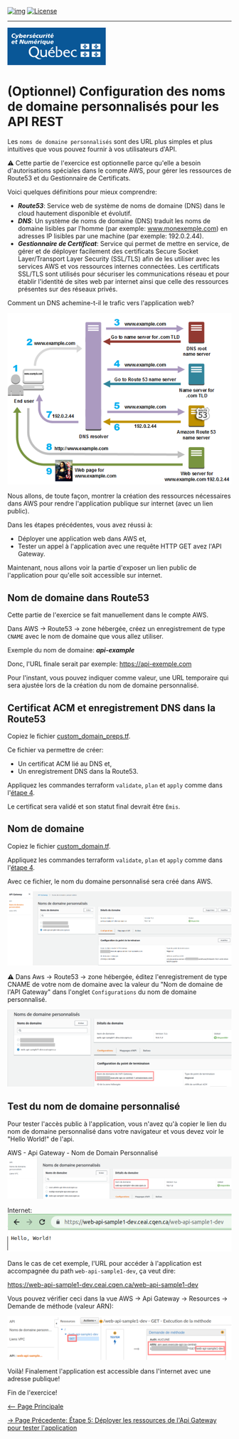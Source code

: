 <!-- ENTETE -->
[![img](https://img.shields.io/badge/Lifecycle-Experimental-339999)](https://www.quebec.ca/gouv/politiques-orientations/vitrine-numeriqc/accompagnement-des-organismes-publics/demarche-conception-services-numeriques)
[![License](https://img.shields.io/badge/Licence-LiLiQ--R-blue)](LICENSE_FR)

---

<div>
    <img src="https://github.com/CQEN-QDCE/.github/blob/main/images/mcn.png">
</div>
<!-- FIN ENTETE -->

# (Optionnel) Configuration des noms de domaine personnalisés pour les API REST

Les `noms de domaine personnalisés` sont des URL plus simples et plus intuitives que vous pouvez fournir à vos utilisateurs d'API.

:warning: Cette partie de l'exercice est optionnelle parce qu'elle a besoin d'autorisations spéciales dans le compte AWS, pour gérer les ressources de Route53 et du Gestionnaire de Certificats.

Voici quelques définitions pour mieux comprendre:
- ***Route53***: Service web de système de noms de domaine (DNS) dans le cloud hautement disponible et évolutif.
- ***DNS***: Un système de noms de domaine (DNS) traduit les noms de domaine lisibles par l'homme (par exemple: www.monexemple.com) en adresses IP lisibles par une machine (par exemple: 192.0.2.44).
- ***Gestionnaire de Certificat***: Service qui permet de mettre en service, de gérer et de déployer facilement des certificats Secure Socket Layer/Transport Layer Security (SSL/TLS) afin de les utiliser avec les services AWS et vos ressources internes connectées. Les certificats SSL/TLS sont utilisés pour sécuriser les communications réseau et pour établir l'identité de sites web par internet ainsi que  celle des ressources présentes sur des réseaux privés.

    
Comment un DNS achemine-t-il le trafic vers l'application web?

![aws-dns-trafic-web-app](../../images/how-route-53-routes-traffic.png)

Nous allons, de toute façon, montrer la création des ressources nécessaires dans AWS pour rendre l'application publique sur internet (avec un lien public).

Dans les étapes précédentes, vous avez réussi à:
- Déployer une application web dans AWS et,
- Tester un appel à l'application avec une requête HTTP GET avez l'API Gateway.

Maintenant, nous allons voir la partie d'exposer un lien public de l'application pour qu'elle soit accessible sur internet.

## Nom de domaine dans Route53
Cette partie de l'exercice se fait manuellement dans le compte AWS.

Dans AWS -> Route53 -> zone hébergée, créez un enregistrement de type `CNAME` avec le nom de domaine que vous allez utiliser.

Exemple du nom de domaine: ***api-example***

Donc, l'URL finale serait par exemple: https://api-exemple.com

Pour l'instant, vous pouvez indiquer comme valeur, une URL temporaire qui sera ajustée lors de la création du nom de domaine personnalisé.

## Certificat ACM et enregistrement DNS dans la Route53

Copiez le fichier [custom_domain_preps.tf](scripts/custom_domain_preps.tf).

Ce fichier va permettre de créer:
- Un certificat ACM lié au DNS et,
- Un enregistrement DNS dans la Route53.

Appliquez les commandes terraform `validate`, `plan` et `apply` comme dans  l'[étape 4](E4-deploy-aws-ecs.md#déploiement).

Le certificat sera validé et son statut final devrait être `Émis`.

## Nom de domaine

Copiez le fichier [custom_domain.tf](scripts/custom_domain.tf).

Appliquez les commandes terraform `validate`, `plan` et `apply` comme dans  l'[étape 4](E4-deploy-aws-ecs.md#déploiement).

Avec ce fichier, le nom du domaine personnalisé sera créé dans AWS.

![aws-api-gateway-custom-domain-name](images/aws-api-gateway-custom-domain-name.png)

:warning: Dans Aws -> Route53 -> zone hébergée, éditez l'enregistrement de type CNAME de votre nom de domaine avec la valeur du "Nom de domaine de l'API Gateway" dans l'onglet `Configurations` du nom de domaine personnalisé.

![aws-api-gateway-custom-domain-name-config](images/aws-api-gateway-custom-domain-name-config.png)


## Test du nom de domaine personnalisé
Pour tester l'accès public à l'application, vous n'avez qu'à copier le lien du nom de domaine personnalisé dans votre navigateur et vous devez voir le "Hello World!" de l'api.

AWS - Api Gateway - Nom de Domain Personnalisé
![aws-api-gateway-dns-url](images/aws-api-gateway-custom-domain-name-url.png)

Internet:
![web-public-access-to-app](images/web-public-access-to-app.png)

Dans le cas de cet exemple, l'URL pour accéder à l'application est accompagnée du path `web-api-sample1-dev`, ça veut dire:

https://web-api-sample1-dev.ceai.cqen.ca/web-api-sample1-dev

Vous pouvez vérifier ceci dans la vue AWS -> Api Gateway -> Resources -> Demande de méthode (valeur ARN):

![aws-api-gateway-api-resource-method-detail](images/aws-api-gateway-api-resource-method-detail.png)


Voilà! Finalement l'application est accessible dans l'internet avec une adresse publique!

Fin de l'exercice!

[<-- Page Principale](README.md)

[-> Page Précedente: Étape 5: Déployer les ressources de l'Api Gateway pour tester l'application](E5-deploy-api-gateway-aws.md)